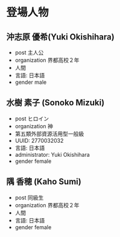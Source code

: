 # 登場人物

## 沖志原 優希(Yuki Okishihara)
- post 主人公
- organization 界都高校２年
- 人間
- 言語: 日本語
- gender male

## 水樹 素子 (Sonoko Mizuki)
- post ヒロイン
- organization 神
- 第五類外部資源活用型一般級
- UUID: 2770032032
- 言語: 日本語
- administrator: Yuki Okishihara
- gender female

## 隅 香穂 (Kaho Sumi)
- post 同級生
- organization 界都高校２年
- 人間
- 言語: 日本語
- gender female
